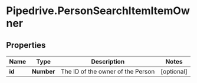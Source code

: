# Pipedrive.PersonSearchItemItemOwner

## Properties

Name | Type | Description | Notes
------------ | ------------- | ------------- | -------------
**id** | **Number** | The ID of the owner of the Person | [optional] 


